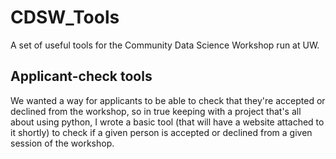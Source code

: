 # CDSW_Tools
A set of useful tools for the Community Data Science Workshop run at UW.

## Applicant-check tools
We wanted a way for applicants to be able to check that they're accepted or declined from the workshop,
so in true keeping with a project that's all about using python, I wrote a basic tool (that will have a
website attached to it shortly) to check if a given person is accepted or declined from a given session
of the workshop.

